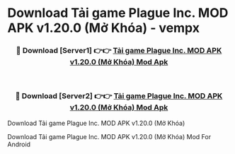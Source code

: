 # Download Tải game Plague Inc. MOD APK v1.20.0 (Mở Khóa) - vempx


<div align="center">
<h3>🔴 Download [Server1] 👉👉 <a href="https://apk-comot.site?title=Tải_game_Plague_Inc._MOD_APK_v1.20.0_(Mở_Khóa)">Tải game Plague Inc. MOD APK v1.20.0 (Mở Khóa) Mod Apk</a></h3><br>
<h3>🔴 Download [Server2] 👉👉 <a href="https://apk-comot.site?title=Tải_game_Plague_Inc._MOD_APK_v1.20.0_(Mở_Khóa)">Tải game Plague Inc. MOD APK v1.20.0 (Mở Khóa) Mod Apk</a></h3>
</div>



Download Tải game Plague Inc. MOD APK v1.20.0 (Mở Khóa) 

Download Tải game Plague Inc. MOD APK v1.20.0 (Mở Khóa) Mod For Android